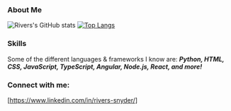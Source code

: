### About Me
![Rivers's GitHub stats](https://github-readme-stats.vercel.app/api?username=Rivers450&show_icons=true&theme=cobalt)
[![Top Langs](https://github-readme-stats.vercel.app/api/top-langs/?username=Rivers450&theme=cobalt&langs_count=8)](https://github.com/anuraghazra/github-readme-stats)


### Skills
Some of the different languages & frameworks I know are: ***Python, HTML, CSS, JavaScript, TypeScript, Angular, Node.js, React, and more!*** 

### Connect with me:
[https://www.linkedin.com/in/rivers-snyder/]
